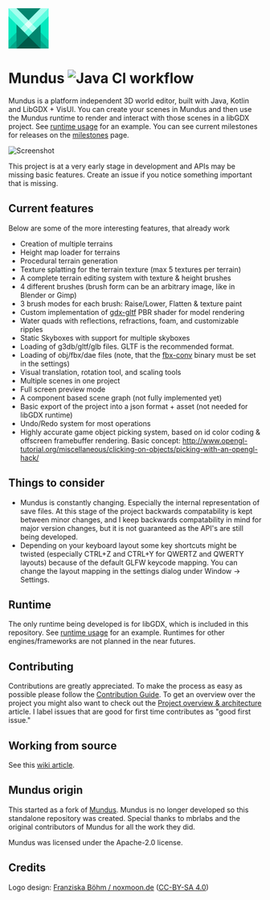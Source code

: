 <img alt="" src="logo.svg" height="80px" />

# Mundus ![Java CI workflow](https://github.com/jpooleycodes/Mundus/actions/workflows/gradle.yml/badge.svg)
Mundus is a platform independent 3D world editor, built with Java, Kotlin and LibGDX + VisUI. You can
create your scenes in Mundus and then use the Mundus runtime to render and interact with 
those scenes in a libGDX project. See [runtime usage](https://github.com/jpooleycodes/Mundus/wiki/Runtime-usage) 
for an example. You can see current milestones for
releases on the [milestones](https://github.com/jpooleycodes/Mundus/milestones) page.

![Screenshot](https://raw.githubusercontent.com/mbrlabs/Mundus/master/screenshot.png)

This project is at a very early stage in development and APIs may be missing basic features. Create an issue
if you notice something important that is missing.

## Current features
Below are some of the more interesting features, that already work

- Creation of multiple terrains
- Height map loader for terrains
- Procedural terrain generation
- Texture splatting for the terrain texture (max 5 textures per terrain)
- A complete terrain editing system with texture & height brushes
- 4 different brushes (brush form can be an arbitrary image, like in Blender or Gimp)
- 3 brush modes for each brush: Raise/Lower, Flatten & texture paint
- Custom implementation of [gdx-gltf](https://github.com/mgsx-dev/gdx-gltf) PBR shader for model rendering
- Water quads with reflections, refractions, foam, and customizable ripples
- Static Skyboxes with support for multiple skyboxes
- Loading of g3db/gltf/glb files. GLTF is the recommended format.
- Loading of obj/fbx/dae files (note, that the [fbx-conv](https://github.com/libgdx/fbx-conv) binary must be set in the settings)
- Visual translation, rotation tool, and scaling tools 
- Multiple scenes in one project
- Full screen preview mode
- A component based scene graph (not fully implemented yet)
- Basic export of the project into a json format + asset (not needed for libGDX runtime)
- Undo/Redo system for most operations
- Highly accurate game object picking system, based on id color coding & offscreen framebuffer rendering.
  Basic concept: http://www.opengl-tutorial.org/miscellaneous/clicking-on-objects/picking-with-an-opengl-hack/
  
## Things to consider
- Mundus is constantly changing. Especially the internal representation of save files. At this stage of the project backwards compatability
is kept between minor changes, and I keep backwards compatability in mind for major version changes, but it is not guaranteed as the API's are still
being developed.
- Depending on your keyboard layout some key shortcuts might be twisted (especially CTRL+Z and CTRL+Y for QWERTZ and QWERTY layouts) 
because of the default GLFW keycode mapping. You can change the layout mapping in the settings dialog under Window -> Settings.

## Runtime
The only runtime being developed is for libGDX, which is included in this repository. See [runtime usage](https://github.com/jpooleycodes/Mundus/wiki/Runtime-usage)
for an example.
Runtimes for other engines/frameworks are not planned in the near futures.

## Contributing
Contributions are greatly appreciated. To make the process as easy as possible please follow the [Contribution Guide](https://github.com/jpooleycodes/Mundus/wiki/Contributing).
To get an overview over the project you might also want to check out the [Project overview & architecture](https://github.com/jpooleycodes/Mundus/wiki/Project-overview-&-architecture) article.
I label issues that are good for first time contributes as "good first issue."

## Working from source
See this [wiki article](https://github.com/jpooleycodes/Mundus/wiki/Working-from-source).

## Mundus origin
This started as a fork of [Mundus](https://github.com/mbrlabs/Mundus). Mundus is no longer developed so this standalone repository was created. Special thanks to mbrlabs
and the original contributors of Mundus for all the work they did.

Mundus was licensed under the Apache-2.0 license.

## Credits
Logo design: [Franziska Böhm / noxmoon.de](http://noxmoon.de) ([CC-BY-SA 4.0](https://creativecommons.org/licenses/by-sa/4.0/)) 
